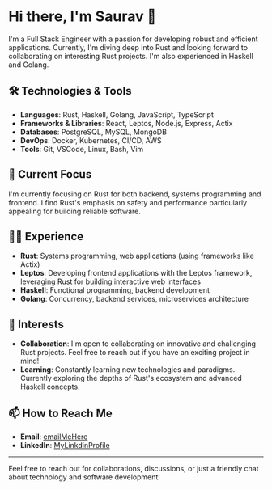 # Hi there, I'm Saurav 👋

I'm a Full Stack Engineer with a passion for developing robust and efficient applications. Currently, I'm diving deep into Rust and looking forward to collaborating on interesting Rust projects. I'm also experienced in Haskell and Golang.

## 🛠️ Technologies & Tools

- **Languages**: Rust, Haskell, Golang, JavaScript, TypeScript
- **Frameworks & Libraries**: React, Leptos, Node.js, Express, Actix
- **Databases**: PostgreSQL, MySQL, MongoDB
- **DevOps**: Docker, Kubernetes, CI/CD, AWS
- **Tools**: Git, VSCode, Linux, Bash, Vim

## 🚀 Current Focus

I'm currently focusing on Rust for both backend, systems programming and frontend. I find Rust's emphasis on safety and performance particularly appealing for building reliable software.

## 👨‍💻 Experience

- **Rust**: Systems programming, web applications (using frameworks like Actix)
- **Leptos**: Developing frontend applications with the Leptos framework, leveraging Rust for building interactive web interfaces
- **Haskell**: Functional programming, backend development
- **Golang**: Concurrency, backend services, microservices architecture

## 🌟 Interests

- **Collaboration**: I'm open to collaborating on innovative and challenging Rust projects. Feel free to reach out if you have an exciting project in mind!
- **Learning**: Constantly learning new technologies and paradigms. Currently exploring the depths of Rust's ecosystem and advanced Haskell concepts.

## 📫 How to Reach Me

- **Email**: [emailMeHere](mailto:sauravsuman2920@gmail.com)
- **LinkedIn**: [MyLinkdinProfile](https://www.linkedin.com/in/saurav-suman-815428177/)

---

Feel free to reach out for collaborations, discussions, or just a friendly chat about technology and software development!

